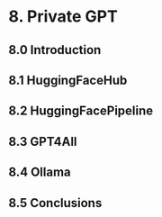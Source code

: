 # 8. Private GPT
## 8.0 Introduction
## 8.1 HuggingFaceHub
## 8.2 HuggingFacePipeline
## 8.3 GPT4All
## 8.4 Ollama
## 8.5 Conclusions